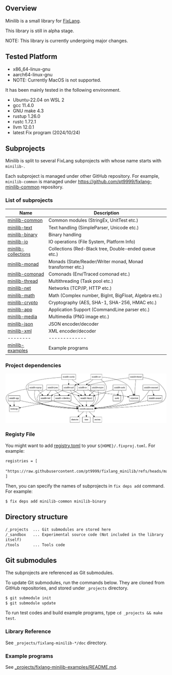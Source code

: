 ## Overview

Minilib is a small library for [FixLang](https://github.com/tttmmmyyyy/fixlang).

This library is still in alpha stage.

NOTE: This library is currently undergoing major changes. 

## Tested Platform

- x86_64-linux-gnu
- aarch64-linux-gnu
- NOTE: Currently MacOS is not supported.

It has been mainly tested in the following environment.

- Ubuntu-22.04 on WSL 2
- gcc 11.4.0
- GNU make 4.3
- rustup 1.26.0
- rustc 1.72.1
- llvm 12.0.1
- latest Fix program (2024/10/24)

## Subprojects

Minilib is split to several FixLang subprojects with whose name starts with `minilib-`.

Each subproject is managed under other GitHub repository. For example, `minilib-common` is managed under
https://github.com/pt9999/fixlang-minilib-common repository.

### List of subprojects

| Name   | Description |
|--------|-------------|
|[minilib-common](https://github.com/pt9999/fixlang-minilib-common)| Common modules (StringEx, UnitTest etc.)|
|[minilib-text](https://github.com/pt9999/fixlang-minilib-text)| Text handling (SimpleParser, Unicode etc.)|
|[minilib-binary](https://github.com/pt9999/fixlang-minilib-binary)| Binary handling|
|[minilib-io](https://github.com/pt9999/fixlang-minilib-io)| IO operations (File System, Platform Info)|
|[minilib-collections](https://github.com/pt9999/fixlang-minilib-collections)| Collections  (Red-Black tree, Double-ended queue etc.)|
|[minilib-monad](https://github.com/pt9999/fixlang-minilib-monad)| Monads (State/Reader/Writer monad, Monad transformer etc.)|
|[minilib-comonad](https://github.com/pt9999/fixlang-minilib-comonad)| Comonads (Env/Traced comonad etc.)|
|[minilib-thread](https://github.com/pt9999/fixlang-minilib-thread)| Multithreading (Task pool etc.) |
|[minilib-net](https://github.com/pt9999/fixlang-minilib-net)| Networks (TCP/IP, HTTP etc.) |
|[minilib-math](https://github.com/pt9999/fixlang-minilib-math)| Math (Complex number, BigInt, BigFloat, Algebra etc.)|
|[minilib-crypto](https://github.com/pt9999/fixlang-minilib-crypto)| Cryptography  (AES, SHA-1, SHA-256, HMAC etc.)|
|[minilib-app](https://github.com/pt9999/fixlang-minilib-app)| Application Support (CommandLine parser etc.) |
|[minilib-media](https://github.com/pt9999/fixlang-minilib-media)| Multimedia (PNG image etc.) |
|[minilib-json](https://github.com/pt9999/fixlang-minilib-json)| JSON encoder/decoder |
|[minilib-xml](https://github.com/pt9999/fixlang-minilib-xml)| XML encoder/decoder |
|--------|-------------|
|[minilib-examples](https://github.com/pt9999/fixlang-minilib-examples)| Example programs|

### Project dependencies

![Project dependencies](_projects/dependencies.png)

### Registy File

You might want to add [registry.toml](registry.toml) to your `${HOME}/.fixproj.toml`.
For example:
```
registries = [
    "https://raw.githubusercontent.com/pt9999/fixlang_minilib/refs/heads/main/registry.toml"
]
```

Then, you can specify the names of subprojects in `fix deps add` command.
For example:
```
$ fix deps add minilib-common minilib-binary
```

## Directory structure

```
/_projects  ... Git submodules are stored here
/_sandbox   ... Experimental source code (Not included in the library itself)
/tools      ... Tools code
```

## Git submodules

The subprojects are referenced as Git submodules.

To update Git submodules, run the commands below. They are cloned from GitHub repositories, and stored under `_projects` directory.
```
$ git submodule init
$ git submodule update
```

To run test codes and build example programs, type `cd _projects && make test`.


### Library Reference

See `_projects/fixlang-minilib-*/doc` directory.

### Example programs

See [_projects/fixlang-minilib-examples/README.md](_projects/fixlang-minilib-examples/README.md).
